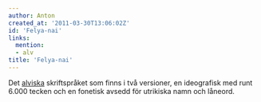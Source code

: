 ```yaml
---
author: Anton
created_at: '2011-03-30T13:06:02Z'
id: 'Felya-nai'
links:
  mention:
  - alv
title: 'Felya-nai'
---
```


Det [alviska] skriftspråket som finns i två versioner, en ideografisk med runt 6.000 tecken och en
fonetisk avsedd för utrikiska namn och låneord.

  [alviska]: alv
